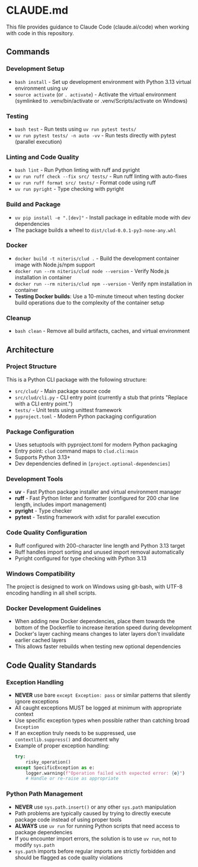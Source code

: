 # CLAUDE.md

This file provides guidance to Claude Code (claude.ai/code) when working with code in this repository.

## Commands

### Development Setup
- `bash install` - Set up development environment with Python 3.13 virtual environment using uv
- `source activate` (or `. activate`) - Activate the virtual environment (symlinked to .venv/bin/activate or .venv/Scripts/activate on Windows)

### Testing
- `bash test` - Run tests using `uv run pytest tests/`
- `uv run pytest tests/ -n auto -vv` - Run tests directly with pytest (parallel execution)

### Linting and Code Quality
- `bash lint` - Run Python linting with ruff and pyright
- `uv run ruff check --fix src/ tests/` - Run ruff linting with auto-fixes
- `uv run ruff format src/ tests/` - Format code using ruff
- `uv run pyright` - Type checking with pyright

### Build and Package
- `uv pip install -e ".[dev]"` - Install package in editable mode with dev dependencies
- The package builds a wheel to `dist/clud-0.0.1-py3-none-any.whl`

### Docker
- `docker build -t niteris/clud .` - Build the development container image with Node.js/npm support
- `docker run --rm niteris/clud node --version` - Verify Node.js installation in container
- `docker run --rm niteris/clud npm --version` - Verify npm installation in container
- **Testing Docker builds**: Use a 10-minute timeout when testing docker build operations due to the complexity of the container setup

### Cleanup
- `bash clean` - Remove all build artifacts, caches, and virtual environment

## Architecture

### Project Structure
This is a Python CLI package with the following structure:
- `src/clud/` - Main package source code
- `src/clud/cli.py` - CLI entry point (currently a stub that prints "Replace with a CLI entry point.")
- `tests/` - Unit tests using unittest framework
- `pyproject.toml` - Modern Python packaging configuration

### Package Configuration
- Uses setuptools with pyproject.toml for modern Python packaging
- Entry point: `clud` command maps to `clud.cli:main`
- Supports Python 3.13+
- Dev dependencies defined in `[project.optional-dependencies]`

### Development Tools
- **uv** - Fast Python package installer and virtual environment manager
- **ruff** - Fast Python linter and formatter (configured for 200 char line length, includes import management)
- **pyright** - Type checker
- **pytest** - Testing framework with xdist for parallel execution

### Code Quality Configuration
- Ruff configured with 200-character line length and Python 3.13 target
- Ruff handles import sorting and unused import removal automatically
- Pyright configured for type checking with Python 3.13

### Windows Compatibility
The project is designed to work on Windows using git-bash, with UTF-8 encoding handling in all shell scripts.

### Docker Development Guidelines
- When adding new Docker dependencies, place them towards the bottom of the Dockerfile to increase iteration speed during development
- Docker's layer caching means changes to later layers don't invalidate earlier cached layers
- This allows faster rebuilds when testing new optional dependencies

## Code Quality Standards

### Exception Handling
- **NEVER** use bare `except Exception: pass` or similar patterns that silently ignore exceptions
- All caught exceptions MUST be logged at minimum with appropriate context
- Use specific exception types when possible rather than catching broad `Exception`
- If an exception truly needs to be suppressed, use `contextlib.suppress()` and document why
- Example of proper exception handling:
  ```python
  try:
      risky_operation()
  except SpecificException as e:
      logger.warning(f"Operation failed with expected error: {e}")
      # Handle or re-raise as appropriate
  ```

### Python Path Management
- **NEVER** use `sys.path.insert()` or any other `sys.path` manipulation
- Path problems are typically caused by trying to directly execute package code instead of using proper tools
- **ALWAYS** use `uv run` for running Python scripts that need access to package dependencies
- If you encounter import errors, the solution is to use `uv run`, not to modify `sys.path`
- `sys.path` imports before regular imports are strictly forbidden and should be flagged as code quality violations